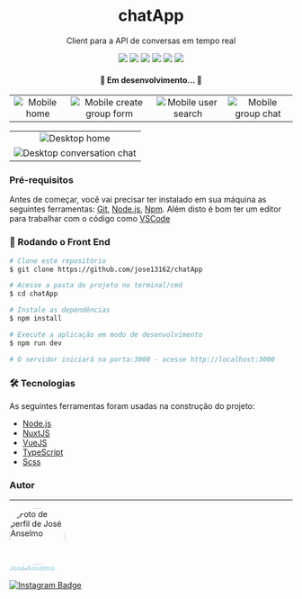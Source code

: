 <h1 align="center">chatApp</h1>
<p align="center">Client para a API de conversas em tempo real</p>
<div align="center">
  <img src="https://img.shields.io/badge/npm-v7.19.1-brightgreen" />
  <img src="https://img.shields.io/badge/node-v14.16.1-brightgreen" />
  <img src="https://img.shields.io/badge/Typescript-v4.2-blue">
  <img src="https://img.shields.io/badge/VueJS-v3-brightgreen">
  <img src="https://img.shields.io/badge/NuxtJS-v2.15.7-darkgreen">
  <img src="https://img.shields.io/badge/Scss-v10.1.1-ff69b4">
</div>
<h4 align="center"> 
	🚧  Em desenvolvimento...  🚧
</h4>

<table>
  <tr>
    <td align="center" style="padding=0;width=50%;">
      <img src="https://github.com/jose13162/chatApp/blob/main/docs/Mobile-Home.jpg?raw=true" heigth="180em" title="Mobile home">
    </td>
    <td align="center" style="padding=0;width=50%;">
      <img src="https://github.com/jose13162/chatApp/blob/main/docs/Mobile-CreateGroup.jpg?raw=true" heigth="180em" title="Mobile create group form">
    </td>
    <td align="center" style="padding=0;width=50%;">
      <img src="https://github.com/jose13162/chatApp/blob/main/docs/Mobile-SearchUser.jpg?raw=true" heigth="180em" title="Mobile user search">
    </td>
    <td align="center" style="padding=0;width=50%;">
      <img src="https://github.com/jose13162/chatApp/blob/main/docs/Mobile-GroupChat.jpg?raw=true" heigth="180em" title="Mobile group chat">
    </td>
  </tr>
</table>

<table>
  <tr>
    <td align="center" style="padding=0;width=50%;">
      <img src="https://github.com/jose13162/chatApp/blob/main/docs/Desktop-Home.png?raw=true" heigth="180em" title="Desktop home">
    </td>
  </tr>
  <tr>
    <td align="center" style="padding=0;width=50%;">
      <img src="https://github.com/jose13162/chatApp/blob/main/docs/Desktop-ConversationChat.png?raw=true" heigth="180em" title="Desktop conversation chat">
    </td>
  </tr>
</table>

### Pré-requisitos

Antes de começar, você vai precisar ter instalado em sua máquina as seguintes ferramentas:
[Git](https://git-scm.com), [Node.js](https://nodejs.org/en/), [Npm](https://npmjs.com).
Além disto é bom ter um editor para trabalhar com o código como [VSCode](https://code.visualstudio.com/)

### 🎲 Rodando o Front End

```bash
# Clone este repositório
$ git clone https://github.com/jose13162/chatApp

# Acesse a pasta do projeto no terminal/cmd
$ cd chatApp

# Instale as dependências
$ npm install

# Execute a aplicação em modo de desenvolvimento
$ npm run dev

# O servidor iniciará na porta:3000 - acesse http://localhost:3000
```

### 🛠 Tecnologias

As seguintes ferramentas foram usadas na construção do projeto:

- [Node.js](https://nodejs.org/en/)
- [NuxtJS](https://nuxtjs.org/)
- [VueJS](https://v3.vuejs.org/)
- [TypeScript](https://www.typescriptlang.org/)
- [Scss](https://www.sass-lang.com/)

### Autor

---

<a href="https://github.com/jose13162">
  <img style="border-radius: 50%;" src="https://avatars.githubusercontent.com/u/77130179?s=400&u=6391f7b20bf725e259e02aa698fe6b4f5266286c&v=4" width="100px;" alt="Foto de perfil de José Anselmo"/>
  <br />
  <sub style="color: lightblue; text-decoration: none;"><b>José Anselmo</b></sub>

[![Instagram Badge](https://img.shields.io/badge/-@tete627-FCAF45?style=flat-square&labelColor=E1306C&logo=instagram&logoColor=white&link=https://instagram.com/tete627)](https://instagram.com/tete627)
</a>